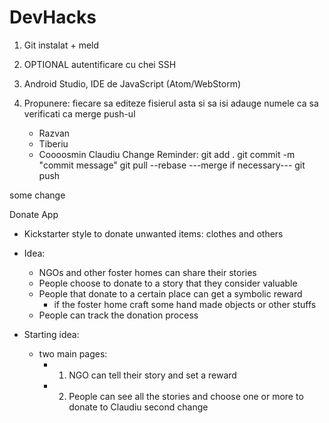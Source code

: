 # DevHacks
1. Git instalat + meld
2. OPTIONAL autentificare cu chei SSH
3. Android Studio, IDE de JavaScript (Atom/WebStorm)

4. Propunere: fiecare sa editeze fisierul asta si sa isi adauge numele ca sa verificati ca merge push-ul
	- Razvan
	- Tiberiu
	- Coooosmin
Claudiu Change
Reminder:
git add .
git commit -m "commit message"
git pull --rebase
---merge if necessary---
git push

some change

Donate App

- Kickstarter style to donate unwanted items: clothes and others
- Idea:
	- NGOs and other foster homes can share their stories
	- People choose to donate to a story that they consider valuable
	- People that donate to a certain place can get a symbolic reward
		- if the foster home craft some hand made objects or other stuffs
	- People can track the donation process

- Starting idea:
	- two main pages:
		- 1. NGO can tell their story and set a reward
		- 2. People can see all the stories and choose one or more to donate to
Claudiu second change
